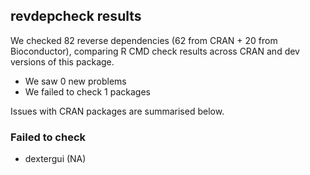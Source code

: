 ## revdepcheck results

We checked 82 reverse dependencies (62 from CRAN + 20 from Bioconductor), comparing R CMD check results across CRAN and dev versions of this package.

 * We saw 0 new problems
 * We failed to check 1 packages

Issues with CRAN packages are summarised below.

### Failed to check

* dextergui (NA)
